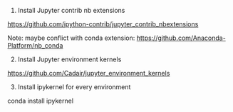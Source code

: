 1. Install Jupyter contrib nb extensions

https://github.com/ipython-contrib/jupyter_contrib_nbextensions

Note: maybe conflict with conda extension: https://github.com/Anaconda-Platform/nb_conda

2. Install Jupyter environment kernels

https://github.com/Cadair/jupyter_environment_kernels

3. Install ipykernel for every environment

conda install ipykernel
